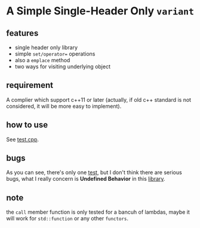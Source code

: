 # A Simple Single-Header Only `variant`

## features
- single header only library
- simple `set/operator=` operations
- also a `emplace` method
- two ways for visiting underlying object

## requirement
A complier which support c++11 or later (actually, if old c++ standard is not considered, it will be more easy to implement).

## how to use
See [test.cpp](./test.cpp).

## bugs
As you can see, there's only one [test](./test.cpp), but I don't think there are serious bugs, what I really concern is **Undefined Behavior** in this [library](./variant.h).

## note
the `call` member function is only tested for a bancuh of lambdas, maybe it will work for `std::function` or any other `functors`.
